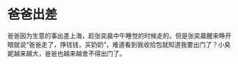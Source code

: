 # 爸爸出差

爸爸因为生意的事出差上海，趁张奕晨中午睡觉的时候走的，但是张奕晨醒来睁开眼就说“爸爸走了，挣钱钱，买奶奶”，难道看到我收拾包就知道我要出门了？小臭妮越来越大，爸爸也越来越舍不得出门了。
